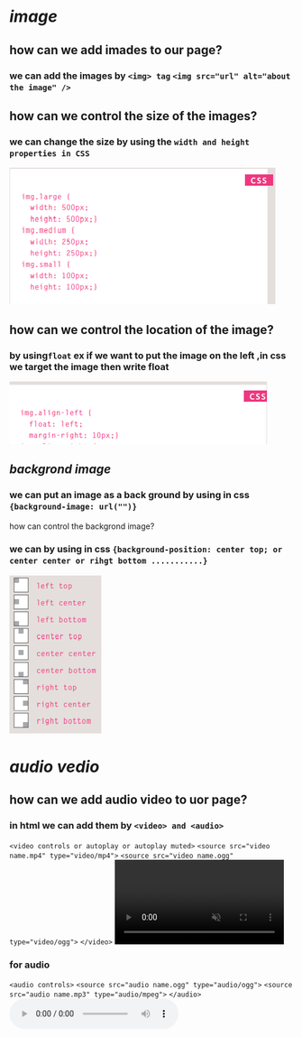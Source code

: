 # ***image***
## how can we add imades to our page?
### we can add the images by `<img> tag` `<img src="url" alt="about the image" />` 
## how can we control the size of the images?
### we can change the size by  using the `width and height properties in CSS`
![image size](size.PNG)

## how can we control the location of the image?
### by using`float` ex if we want to put the image on the left ,in css we target the image then write float
![float](float.PNG)
## ***backgrond image***
### we can put an image as a back ground by using in css `{background-image: url("")}`
how can control the backgrond image?
### we can by using in css `{background-position: center top; or center center or rihgt bottom ...........}`
![backgrondpostion](backgrondpostion.PNG)
# ***audio vedio***
## how can we add audio video to uor page?
### in html we can add them by `<video> and <audio>`

`<video controls or autoplay or autoplay muted>`
`<source src="video name.mp4" type="video/mp4">`
`<source src="video name.ogg" type="video/ogg">`
`</video>`
<video controls or autoplay or autoplay muted>
<source src="video name.mp4" type="video/mp4">
<source src="video name.ogg" type="video/ogg">
</video>

### for audio
`<audio controls>`
`<source src="audio name.ogg" type="audio/ogg">`
`<source src="audio name.mp3" type="audio/mpeg">`
`</audio>`
<audio controls>
<source src="audio name.ogg" type="audio/ogg">
<source src="audio name.mp3" type="audio/mpeg">
</audio>
